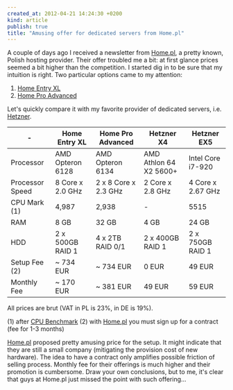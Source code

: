 ```yaml
---
created_at: 2012-04-21 14:24:30 +0200
kind: article
publish: true
title: "Amusing offer for dedicated servers from Home.pl"
---
```


A couple of days ago I received a newsletter from [Home.pl](http://home.pl), a pretty known, Polish hosting provider. Their offer troubled me a bit: at first glance prices seemed a bit higher than the competition. I started dig in to be sure that my intuition is right. Two particular options came to my attention:

1. [Home Entry XL](https://home.pl/serwery/dedykowane/entryline)
1. [Home Pro Advanced](https://home.pl/serwery/dedykowane/proline)

Let's quickly compare it with my favorite provider of dedicated servers, i.e. [Hetzner](http://hetzner.de).

<table class='table'>
  <thead>
    <tr>
      <th>-</th>
      <th>Home Entry XL</th>
      <th>Home Pro Advanced</th>
      <th>Hetzner X4</th>
      <th>Hetzner EX5</th>
    </tr>
  </thead>
  <tbody>
    <tr>
      <td>Processor</td>
      <td>AMD Opteron 6128</td>
      <td>AMD Opteron 6134</td>
      <td>AMD Athlon 64 X2 5600+</td>
      <td>Intel Core i7-920</td>
    </tr>
    <tr>
      <td>Processor Speed</td>
      <td>8 Core x 2.0 GHz</td>
      <td>2 x 8 Core x 2.3 GHz</td>
      <td>2 Core x 2.8 GHz</td>
      <td>4 Core x 2.67 GHz</td>
    </tr>
    <tr>
      <td>CPU Mark (1)</td>
      <td>4,987</td>
      <td>2,938</td>
      <td>-</td>
      <td>5515</td>
    </tr>
    <tr>
      <td>RAM</td>
      <td>8 GB</td>
      <td>32 GB</td>
      <td>4 GB</td>
      <td>24 GB</td>
    </tr>
    <tr>
      <td>HDD</td>
      <td>2 x 500GB RAID 1</td>
      <td>4 x 2TB RAID 0/1</td>
      <td>2 x 400GB RAID 1</td>
      <td>2 x 750GB RAID 1</td>
    </tr>
    <tr>
      <td>Setup Fee (2)</td>
      <td>~ 734 EUR</td>
      <td>~ 734 EUR</td>
      <td>0 EUR</td>
      <td>49 EUR</td>
    </tr>
    <tr>
      <td>Monthly Fee</td>
      <td>~ 170 EUR</td>
      <td>~ 381 EUR</td>
      <td>49 EUR</td>
      <td>59 EUR</td>
    </tr>
  </tbody>
</table>

All prices are brut (VAT in PL is 23%, in DE is 19%).

(1) after [CPU Benchmark](http://www.cpubenchmark.net/high_end_cpus.html)
(2) with [Home.pl](http://home.pl) you must sign up for a contract (fee for 1-3 months)

[Home.pl](http://home.pl) proposed pretty amusing price for the setup. It might indicate that they are still a small company (mitigating the provision cost of new hardware). The idea to have a contract only amplifies possible friction of selling process. Monthly fee for their offerings is much higher and their promotion is cumbersome. Draw your own conclusions, but to me, it's clear that guys at Home.pl just missed the point with such offering... 
